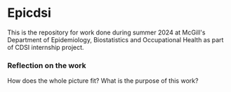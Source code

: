 # Epicdsi
This is the repository for work done during summer 2024 at McGill's Department of Epidemiology, Biostatistics and Occupational Health as part of CDSI internship project.

### Reflection on the work
How does the whole picture fit? What is the purpose of this work?